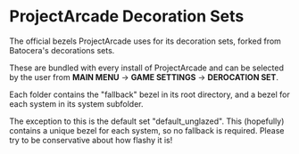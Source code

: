 # ProjectArcade Decoration Sets

The official bezels ProjectArcade uses for its decoration sets, forked from Batocera's decorations sets.

These are bundled with every install of ProjectArcade and can be selected by the user from **MAIN MENU** -> **GAME SETTINGS** -> **DEROCATION SET**.

Each folder contains the "fallback" bezel in its root directory, and a bezel for each system in its system subfolder.

The exception to this is the default set "default_unglazed". This (hopefully) contains a unique bezel for each system, so no fallback is required. Please try to be conservative about how flashy it is!
